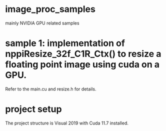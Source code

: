 # image_proc_samples
mainly NVIDIA GPU related samples

# sample 1: implementation of nppiResize_32f_C1R_Ctx() to resize a floating point image using cuda on a GPU.  

Refer to the main.cu and resize.h for details.

# project setup

The project structure is Visual 2019 with Cuda 11.7 installed.